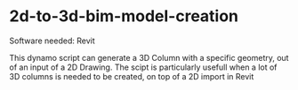 # 2d-to-3d-bim-model-creation
Software needed: Revit

This dynamo script can generate a 3D Column with a specific geometry, out of an input of a 2D Drawing.
The scipt is particularly usefull when a lot of 3D columns is needed to be created, on top of a 2D import in Revit
